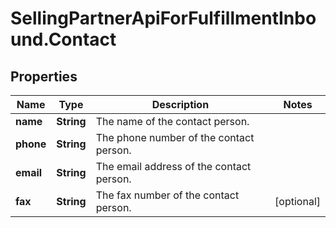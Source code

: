 # SellingPartnerApiForFulfillmentInbound.Contact

## Properties
Name | Type | Description | Notes
------------ | ------------- | ------------- | -------------
**name** | **String** | The name of the contact person. | 
**phone** | **String** | The phone number of the contact person. | 
**email** | **String** | The email address of the contact person. | 
**fax** | **String** | The fax number of the contact person. | [optional] 


